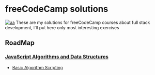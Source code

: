 # freeCodeCamp solutions

[![aa](https://camo.githubusercontent.com/60c67cf9ac2db30d478d21755289c423e1f985c6/68747470733a2f2f73332e616d617a6f6e6177732e636f6d2f66726565636f646563616d702f776964652d736f6369616c2d62616e6e65722e706e67)](https://www.freecodecamp.org/learn/)
These are my solutions for freeCodeCamp courses about full stack development, I'll put here only most interesting exercises 
## RoadMap

### [JavaScript Algorithms and Data Structures](https://www.freecodecamp.org/learn/javascript-algorithms-and-data-structures/)
* [Basic Algorithm Scripting](https://github.com/camilojimenezj/freeCodeCamp-solutions/tree/main/JavaScript%20Algorithms%20and%20Data%20Structures/Basic%20Algorithm%20Scripting)
